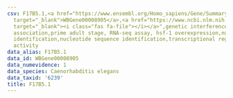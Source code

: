 ```yaml
---
csv: F17B5.1,<a href="https://www.ensembl.org/Homo_sapiens/Gene/Summary?db=core;g=WBGene00008905"
  target="_blank">WBGene00008905</a>,<a href="https://www.ncbi.nlm.nih.gov/pubmed/30894454"
  target="_blank"><i class="fas fa-file"></i></a>",genetic interference,functional
  association,prime adult stage, RNA-seq assay, hsf-1 overexpression,nucleotide sequence
  identification,nucleotide sequence identification,transcriptional regulation,up-regulates
  activity
data_alias: F17B5.1
data_id: WBGene00008905
data_numevidence: 1
data_species: Caenorhabditis elegans
data_taxid: '6239'
title: F17B5.1
---
```

